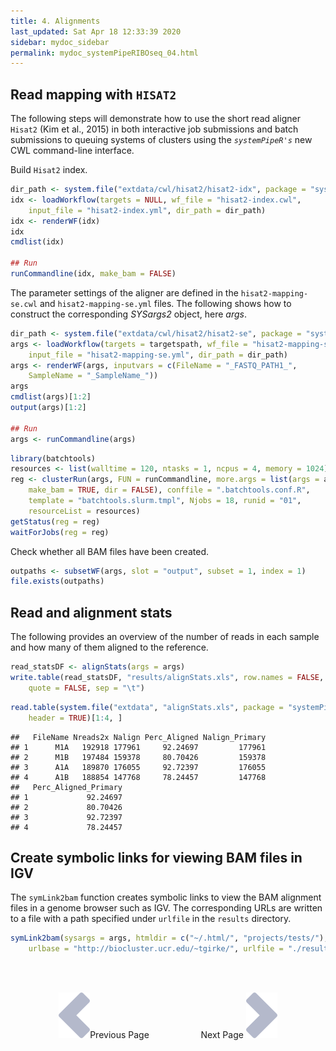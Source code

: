 ```yaml
---
title: 4. Alignments
last_updated: Sat Apr 18 12:33:39 2020
sidebar: mydoc_sidebar
permalink: mydoc_systemPipeRIBOseq_04.html
---
```


## Read mapping with `HISAT2`

The following steps will demonstrate how to use the short read aligner `Hisat2`
(Kim et al., 2015) in both interactive job submissions and batch submissions to
queuing systems of clusters using the _`systemPipeR's`_ new CWL command-line interface.

Build `Hisat2` index.


```r
dir_path <- system.file("extdata/cwl/hisat2/hisat2-idx", package = "systemPipeR")
idx <- loadWorkflow(targets = NULL, wf_file = "hisat2-index.cwl", 
    input_file = "hisat2-index.yml", dir_path = dir_path)
idx <- renderWF(idx)
idx
cmdlist(idx)

## Run
runCommandline(idx, make_bam = FALSE)
```

The parameter settings of the aligner are defined in the `hisat2-mapping-se.cwl` 
and `hisat2-mapping-se.yml` files. The following shows how to construct the 
corresponding *SYSargs2* object, here *args*.


```r
dir_path <- system.file("extdata/cwl/hisat2/hisat2-se", package = "systemPipeR")
args <- loadWorkflow(targets = targetspath, wf_file = "hisat2-mapping-se.cwl", 
    input_file = "hisat2-mapping-se.yml", dir_path = dir_path)
args <- renderWF(args, inputvars = c(FileName = "_FASTQ_PATH1_", 
    SampleName = "_SampleName_"))
args
cmdlist(args)[1:2]
output(args)[1:2]

## Run
args <- runCommandline(args)
```


```r
library(batchtools)
resources <- list(walltime = 120, ntasks = 1, ncpus = 4, memory = 1024)
reg <- clusterRun(args, FUN = runCommandline, more.args = list(args = args, 
    make_bam = TRUE, dir = FALSE), conffile = ".batchtools.conf.R", 
    template = "batchtools.slurm.tmpl", Njobs = 18, runid = "01", 
    resourceList = resources)
getStatus(reg = reg)
waitForJobs(reg = reg)
```

Check whether all BAM files have been created.


```r
outpaths <- subsetWF(args, slot = "output", subset = 1, index = 1)
file.exists(outpaths)
```

## Read and alignment stats

The following provides an overview of the number of reads in each sample and how many of them aligned to the reference.


```r
read_statsDF <- alignStats(args = args)
write.table(read_statsDF, "results/alignStats.xls", row.names = FALSE, 
    quote = FALSE, sep = "\t")
```


```r
read.table(system.file("extdata", "alignStats.xls", package = "systemPipeR"), 
    header = TRUE)[1:4, ]
```

```
##   FileName Nreads2x Nalign Perc_Aligned Nalign_Primary
## 1      M1A   192918 177961     92.24697         177961
## 2      M1B   197484 159378     80.70426         159378
## 3      A1A   189870 176055     92.72397         176055
## 4      A1B   188854 147768     78.24457         147768
##   Perc_Aligned_Primary
## 1             92.24697
## 2             80.70426
## 3             92.72397
## 4             78.24457
```

## Create symbolic links for viewing BAM files in IGV

The `symLink2bam` function creates symbolic links to view the BAM alignment files in a
genome browser such as IGV. The corresponding URLs are written to a file
with a path specified under `urlfile` in the `results` directory.


```r
symLink2bam(sysargs = args, htmldir = c("~/.html/", "projects/tests/"), 
    urlbase = "http://biocluster.ucr.edu/~tgirke/", urlfile = "./results/IGVurl.txt")
```

<br><br><center><a href="mydoc_systemPipeRIBOseq_03.html"><img src="images/left_arrow.png" alt="Previous page."></a>Previous Page &nbsp; &nbsp; &nbsp; &nbsp; &nbsp; &nbsp; &nbsp; &nbsp; &nbsp; &nbsp; Next Page
<a href="mydoc_systemPipeRIBOseq_05.html"><img src="images/right_arrow.png" alt="Next page."></a></center>

